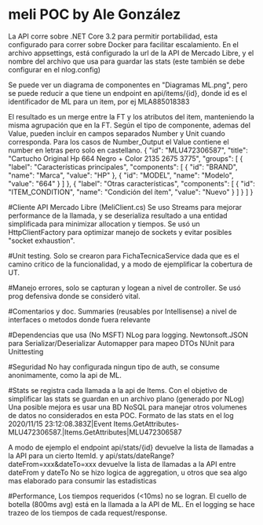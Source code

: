 # meli POC by Ale González

La API corre sobre .NET Core 3.2 para permitir portabilidad, esta configurado para correr sobre Docker para facilitar escalamiento.
En el archivo appsettings, está configurado la url de la API de Mercado Libre, y el nombre del archivo que usa para guardar las stats (este también se debe configurar en el nlog.config)

Se puede ver un diagrama de componentes en "Diagramas ML.png", pero se puede reducir a que tiene un endpoint en api/items/{id}, donde id es el identificador de ML para un item, 
por ej MLA885018383 

El resultado es un merge entre la FT y los atributos del item, manteniendo la misma agrupación que en la FT.
Según el tipo de componente, ademas del Value, pueden incluir en campos separados Number y Unit cuando corresponda.
Para los casos de Number_Output el Value contiene el number en letras pero solo en castellano.
{
    "id": "MLU472306587",
    "title": "Cartucho Original Hp 664 Negro + Color 2135 2675 3775",
    "groups": [
        {
            "label": "Características principales",
            "components": [
                {
                    "id": "BRAND",
                    "name": "Marca",
                    "value": "HP"
                },
                {
                    "id": "MODEL",
                    "name": "Modelo",
                    "value": "664"
                }
            ]
        },
        {
            "label": "Otras características",
            "components": [
                {
                    "id": "ITEM_CONDITION",
                    "name": "Condición del ítem",
                    "value": "Nuevo"
                }
            ]
        }
    ]
}

#Cliente API Mercado Libre (MeliClient.cs)
Se uso Streams para mejorar performance de la llamada, y se deserializa resultado a una entidad simplificada para minimizar allocation y tiempos.
Se usó un HttpClientFactory para optimizar manejo de sockets y evitar posibles "socket exhaustion".

#Unit testing. Solo se crearon para FichaTecnicaService dada que es el camino critico de la funcionalidad, y a modo de ejemplificar la cobertura de UT.

#Manejo errores, solo se capturan y logean a nivel de controller.
Se usó prog defensiva donde se consideró vital. 
 
#Comentarios y doc.
Summaries (reusables por Intellisense) a nivel de interfaces o metodos donde fuera relevante

#Dependencias que usa (No MSFT)
NLog para logging.
Newtonsoft.JSON para Serializar/Deserializar
Automapper para mapeo DTOs
NUnit para Unittesting

#Seguridad
No hay configurada ningun tipo de auth, se consume anonimamente, como la api de ML.

#Stats se registra cada llamada a la api de Items. Con el objetivo de simplificar las stats se guardan en un archivo plano (generado por NLog)
Una posible mejora es usar una BD NoSQL para manejar otros volumenes de datos no considerados en esta POC.
Formato de las stats en el log
2020/11/15 23:12:08.383Z|Event Items.GetAttributes-MLU472306587.|Items.GetAttributes|MLU472306587

A modo de ejemplo el endpoint api/stats/{id} devuelve la lista de llamadas a la API para un cierto ItemId.
y api/stats/dateRange?dateFrom=xxx&dateTo=xxx devuelve la lista de llamadas a la API entre dateFrom y dateTo
No se hizo logica de aggregation, u otros que sea algo mas elaborado para consumir las estadisticas

#Performance, Los tiempos requeridos (<10ms) no se logran. El cuello de botella (800ms avg) está en la llamada a la API de ML.
En el logging se hace trazeo de los tiempos de cada request/response.
